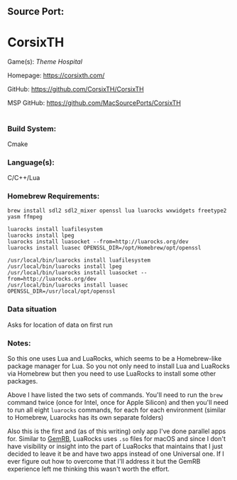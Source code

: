 ## Source Port:
# CorsixTH

Game(s): *Theme Hospital*

Homepage: https://corsixth.com/

GitHub: https://github.com/CorsixTH/CorsixTH

MSP GitHub: https://github.com/MacSourcePorts/CorsixTH

#
### Build System: 
Cmake

### Language(s):
C/C++/Lua

### Homebrew Requirements:

```
brew install sdl2 sdl2_mixer openssl lua luarocks wxwidgets freetype2 yasm ffmpeg

luarocks install luafilesystem
luarocks install lpeg
luarocks install luasocket --from=http://luarocks.org/dev
luarocks install luasec OPENSSL_DIR=/opt/Homebrew/opt/openssl

/usr/local/bin/luarocks install luafilesystem
/usr/local/bin/luarocks install lpeg
/usr/local/bin/luarocks install luasocket --from=http://luarocks.org/dev
/usr/local/bin/luarocks install luasec OPENSSL_DIR=/usr/local/opt/openssl

```
### Data situation
Asks for location of data on first run

### Notes:
So this one uses Lua and LuaRocks, which seems to be a Homebrew-like package manager for Lua. So you not only need to install Lua and LuaRocks via Homebrew but then you need to use LuaRocks to install some other packages. 

Above I have listed the two sets of commands. You'll need to run the `brew` command twice (once for Intel, once for Apple Silicon) and then you'll need to run all eight `luarocks` commands, for each for each environment (similar to Homebrew, Luarocks has its own separate folders)

Also this is the first and (as of this writing) only app I've done parallel apps for. Similar to [GemRB](GemRB.md), LuaRocks uses `.so` files for macOS and since I don't have visibility or insight into the part of LuaRocks that maintains that I just decided to leave it be and have two apps instead of one Universal one. If I ever figure out how to overcome that I'll address it but the GemRB experience left me thinking this wasn't worth the effort. 